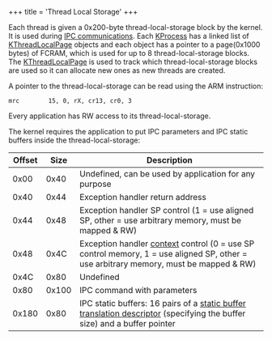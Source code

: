 +++
title = 'Thread Local Storage'
+++

Each thread is given a 0x200-byte thread-local-storage block by the
kernel. It is used during [IPC
communications](IPC_Command_Structure "wikilink"). Each
[KProcess](KProcess "wikilink") has a linked list of
[KThreadLocalPage](KThreadLocalPage "wikilink") objects and each object
has a pointer to a page(0x1000 bytes) of FCRAM, which is used for up to
8 thread-local-storage blocks. The
[KThreadLocalPage](KThreadLocalPage "wikilink") is used to track which
thread-local-storage blocks are used so it can allocate new ones as new
threads are created.

A pointer to the thread-local-storage can be read using the ARM
instruction:

```
mrc        15, 0, rX, cr13, cr0, 3
```

Every application has RW access to its thread-local-storage.

The kernel requires the application to put IPC parameters and IPC static
buffers inside the thread-local-storage:

| Offset | Size  | Description                                                                                                                                                            |
|--------|-------|------------------------------------------------------------------------------------------------------------------------------------------------------------------------|
| 0x00   | 0x40  | Undefined, can be used by application for any purpose                                                                                                                  |
| 0x40   | 0x44  | Exception handler return address                                                                                                                                       |
| 0x44   | 0x48  | Exception handler SP control (1 = use aligned SP, other = use arbitrary memory, must be mapped & RW)                                                                   |
| 0x48   | 0x4C  | Exception handler [context](ERR:Throw#exception "wikilink") control (0 = use SP control memory, 1 = use aligned SP, other = use arbitrary memory, must be mapped & RW) |
| 0x4C   | 0x80  | Undefined                                                                                                                                                              |
| 0x80   | 0x100 | IPC command with parameters                                                                                                                                            |
| 0x180  | 0x80  | IPC static buffers: 16 pairs of a [static buffer translation descriptor](IPC "wikilink") (specifying the buffer size) and a buffer pointer                             |
